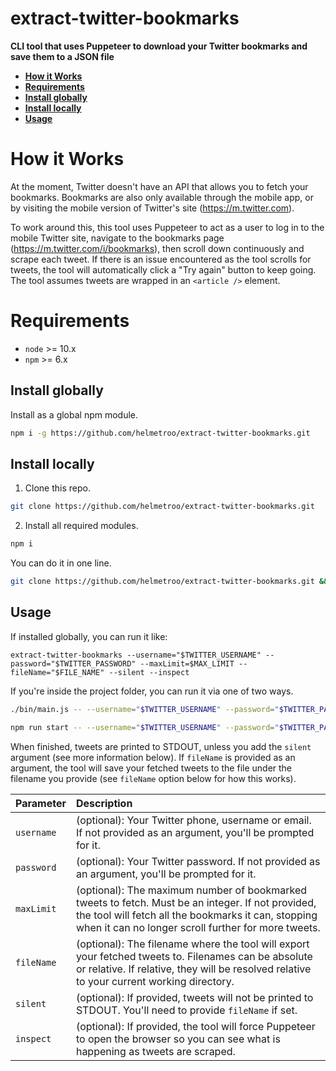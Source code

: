 # extract-twitter-bookmarks

**CLI tool that uses Puppeteer to download your Twitter bookmarks and save them to a JSON file**

* **[How it Works](#how-it-works)**
* **[Requirements](#requirements)**
* **[Install globally](#install-globally)**
* **[Install locally](#install-locally)**
* **[Usage](#usage)**

<a name="how-it-works"></a>

# How it Works

At the moment, Twitter doesn't have an API that allows you to fetch your bookmarks. Bookmarks are also only available through the mobile app, or by visiting the mobile version of Twitter's site (https://m.twitter.com). 

To work around this, this tool uses Puppeteer to act as a user to log in to the mobile Twitter site, navigate to the bookmarks page (https://m.twitter.com/i/bookmarks), then scroll down continuously and scrape each tweet. If there is an issue encountered as the tool scrolls for tweets, the tool will automatically click a "Try again" button to keep going. The tool assumes tweets are wrapped in an ```<article />``` element.

<a name="requirements"></a>

# Requirements

- `node` >= 10.x
- `npm` >= 6.x


<a name="install-globally"></a>

## Install globally

Install as a global npm module.

```bash
npm i -g https://github.com/helmetroo/extract-twitter-bookmarks.git
```

<a name="install-locally"></a>

## Install locally

1. Clone this repo.

```bash
git clone https://github.com/helmetroo/extract-twitter-bookmarks.git
```

2. Install all required modules.

```bash
npm i
```

You can do it in one line.
```bash
git clone https://github.com/helmetroo/extract-twitter-bookmarks.git && npm i
```

<a name="usage"></a>

## Usage
If installed globally, you can run it like:
```
extract-twitter-bookmarks --username="$TWITTER_USERNAME" --password="$TWITTER_PASSWORD" --maxLimit=$MAX_LIMIT --fileName="$FILE_NAME" --silent --inspect
```

If you're inside the project folder, you can run it via one of two ways.
```bash
./bin/main.js -- --username="$TWITTER_USERNAME" --password="$TWITTER_PASSWORD" --maxLimit=$MAX_LIMIT --fileName="$FILE_NAME" --silent --inspect
```

```bash
npm run start -- --username="$TWITTER_USERNAME" --password="$TWITTER_PASSWORD" --maxLimit=$MAX_LIMIT --fileName="$FILE_NAME" --silent --inspect
```

When finished, tweets are printed to STDOUT, unless you add the `silent` argument (see more information below). 
If `fileName` is provided as an argument, the tool will save your fetched tweets to the file under the filename you provide (see `fileName` option below for how this works).

| Parameter  | Description                                                                                                                                                                                                     |
| :--        | :--                                                                                                                                                                                                             |
| `username` | (optional): Your Twitter phone, username or email. If not provided as an argument, you'll be prompted for it.                                                                                                   |
| `password` | (optional): Your Twitter password. If not provided as an argument, you'll be prompted for it.                                                                                                                   |
| `maxLimit` | (optional): The maximum number of bookmarked tweets to fetch. Must be an integer. If not provided, the tool will fetch all the bookmarks it can, stopping when it can no longer scroll further for more tweets. |
| `fileName` | (optional): The filename where the tool will export your fetched tweets to. Filenames can be absolute or relative. If relative, they will be resolved relative to your current working directory.               |
| `silent`   | (optional): If provided, tweets will not be printed to STDOUT. You'll need to provide `fileName` if set.                                                                                                        |
| `inspect`   | (optional): If provided, the tool will force Puppeteer to open the browser so you can see what is happening as tweets are scraped.                              |
